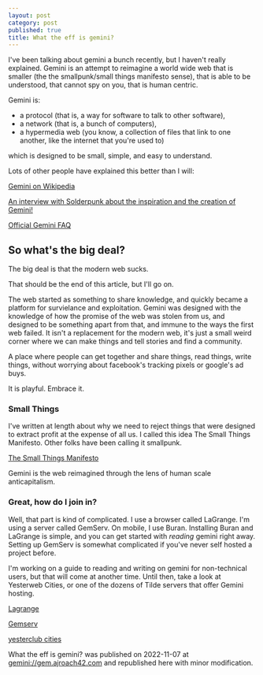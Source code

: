 ```yaml
---
layout: post
category: post
published: true
title: What the eff is gemini?
---
```

I've been talking about gemini a bunch recently, but I haven't really explained. Gemini is an attempt to reimagine a world wide web that is smaller (the the smallpunk/small things manifesto sense), that is able to be understood, that cannot spy on you, that is human centric. 

Gemini is: 
* a protocol (that is, a way for software to talk to other software),
* a network (that is, a bunch of computers), 
* a hypermedia web (you know, a collection of files that link to one another, like the internet that you're used to)

which is designed to be small, simple, and easy to understand.

Lots of other people have explained this better than I will:

[Gemini on Wikipedia](https://en.wikipedia.org/wiki/Gemini_(protocol))

[An interview with Solderpunk about the inspiration and the creation of Gemini!](https://kidscodecs.com/interview-solderpunk/)

[Official Gemini FAQ](https://gemini.circumlunar.space/docs/faq.gmi)

So what's the big deal?
-----------------------

The big deal is that the modern web sucks. 

That should be the end of this article, but I'll go on. 

The web started as something to share knowledge, and quickly became a platform for survielance and exploitation. Gemini was designed with the knowledge of how the promise of the web was stolen from us, and designed to be something apart from that, and immune to the ways the first web failed. It isn't a replacement for the modern web, it's just a small weird corner where we can make things and tell stories and find a community.

A place where people can get together and share things, read things, write things, without worrying about facebook's tracking pixels or google's ad buys. 

It is playful. Embrace it.

### Small Things

I've written at length about why we need to reject things that were designed to extract profit at the expense of all us. I called this idea The Small Things Manifesto. Other folks have been calling it smallpunk.

[The Small Things Manifesto](2022-11-04-The-Small-Things-Manifesto.gmi)

Gemini is the web reimagined through the lens of human scale anticapitalism.

### Great, how do I join in?

Well, that part is kind of complicated. I use a browser called LaGrange. I'm using a server called GemServ. On mobile, I use Buran. Installing Buran and LaGrange is simple, and you can get started with *reading* gemini right away. Setting up GemServ is somewhat complicated if you've never self hosted a project before. 

I'm working on a guide to reading and writing on gemini for non-technical users, but that will come at another time. Until then, take a look at Yesterweb Cities, or one of the dozens of Tilde servers that offer Gemini hosting. 

[Lagrange](https://github.com/skyjake/lagrange)

[Gemserv](https://github.com/GreatWizard/gemserv)

[yesterclub cities](gemini://cities.yesterweb.org/)

What the eff is gemini? was published on 2022-11-07 at [gemini://gem.ajroach42.com](gemini://gem.ajroach42.com) and republished here with minor modification.
